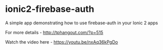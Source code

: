 # ionic2-firebase-auth
A simple app demonstrating how to use firebase-auth in your Ionic 2 apps

For more details - http://tphangout.com/?p=515

Watch the video here - https://youtu.be/nxAq36kPgDo
